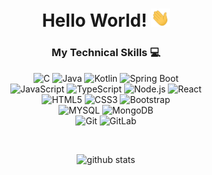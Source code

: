 <div align="center">

# Hello World! <img src="https://github.com/xWink/xWink/blob/master/Hi.gif" width="30px" alt="waving emoji">

</div>

<div align="center">

### My Technical Skills :computer:

<img src="https://img.shields.io/badge/--659ad2?style=flat&logo=c&logoColor=ffffff" alt="C"> <img src="https://img.shields.io/badge/-Java-orange?style=flat&logo=java&logoColor=white" alt="Java"> <img src="https://img.shields.io/badge/-Kotlin-blue?style=flat&logo=kotlin&logoColor=orange" alt="Kotlin"> <img src="https://img.shields.io/badge/-Spring Boot-4dc238?style=flat&logo=spring&logoColor=white" alt="Spring Boot"> 
<br />
<img src="https://img.shields.io/badge/-JavaScript-black?style=flat&logo=javascript&logoColor=eed718" alt="JavaScript"> <img src="https://img.shields.io/badge/-TypeScript-007ACC?style=flat&logo=typescript" alt="TypeScript"> <img src="https://img.shields.io/badge/-Nodejs-black?style=flat&logo=Node.js" alt="Node.js"> <img src="https://img.shields.io/badge/-React-161616?style=flat&logo=react&logoColor=00d9ff" alt="React">
<br/>
<img src = "https://img.shields.io/badge/-HTML5-E34F26?style=flat&logo=html5&logoColor=white" alt="HTML5"> <img src = "https://img.shields.io/badge/-CSS3-1572B6?style=flat&logo=css3&logoColor=white" alt="CSS3"> <img src="https://img.shields.io/badge/-Bootstrap-563D7C?style=flat&logo=bootstrap&logoColor=white" alt="Bootstrap">
<br />
<img src="https://img.shields.io/badge/-MYSQL-4d008f?style=flat&logo=mysql&logoColor=white" alt="MYSQL"> <img src="https://img.shields.io/badge/-MongoDB-654321?style=flat&logo=mongodb" alt="MongoDB">
<br />
<img src="https://img.shields.io/badge/-Git-black?style=flat&logo=git" alt="Git"> <img src="https://img.shields.io/badge/-GitLab-FCA121?style=flat&logo=gitlab" alt="GitLab">
<br />

</div>

<div align="center" width="50">

<br />

![github stats](https://github-readme-stats.vercel.app/api?username=xWink&show_icons=true)

</div>
